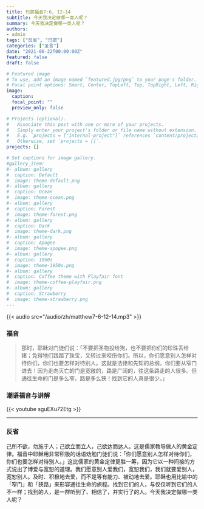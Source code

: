 ```yaml
---
title: 玛窦福音7:6, 12-14
subtitle: 今天我决定做哪一类人呢？
summary: 今天我决定做哪一类人呢？
authors:
- admin
tags: ["反省", "玛窦"]
categories: ["圣言"]
date: "2021-06-22T00:00:00Z"
featured: false
draft: false

# Featured image
# To use, add an image named `featured.jpg/png` to your page's folder.
# Focal point options: Smart, Center, TopLeft, Top, TopRight, Left, Right, BottomLeft, Bottom, BottomRight
image:
  caption:
  focal_point: ""
  preview_only: false

# Projects (optional).
#   Associate this post with one or more of your projects.
#   Simply enter your project's folder or file name without extension.
#   E.g. `projects = ["internal-project"]` references `content/project/deep-learning/index.md`.
#   Otherwise, set `projects = []`.
projects: []

# Set captions for image gallery.
#gallery_item:
#- album: gallery
#  caption: Default
#  image: theme-default.png
#- album: gallery
#  caption: Ocean
#  image: theme-ocean.png
#- album: gallery
#  caption: Forest
#  image: theme-forest.png
#- album: gallery
#  caption: Dark
#  image: theme-dark.png
#- album: gallery
#  caption: Apogee
#  image: theme-apogee.png
#- album: gallery
#  caption: 1950s
#  image: theme-1950s.png
#- album: gallery
#  caption: Coffee theme with Playfair font
#  image: theme-coffee-playfair.png
#- album: gallery
#  caption: Strawberry
#  image: theme-strawberry.png
---
```


{{< audio src="/audio/zh/matthew7-6-12-14.mp3" >}}

### 福音
> 那时，耶稣对门徒们说：「不要把圣物投给狗，也不要把你们的珍珠丢给猪；免得牠们践踏了珠宝，又转过来咬伤你们。所以，你们愿意别人怎样对待你们，你们也要怎样对待别人。这就是法律和先知的总纲。你们要从窄门进去！因为走向灭亡的门是宽敞的，路是广阔的，往这条路走的人很多。但通往生命的门是多么窄，路是多么狭！找到它的人真是很少。」


### 潮语福音与讲解
{{< youtube sguEXu72Etg >}}

---
### 反省
己所不欲，勿施于人；己欲立而立人，己欲达而达人。这是儒家教导做人的黄金定律。福音中耶稣用非常积极的话语劝勉门徒们说：「你们愿意别人怎样对待你们，你们也要怎样对待别人。」这比儒家的黄金定律更胜一筹，因为它以一种间接的方式说出了博爱与宽恕的道理。我们愿意别人爱我们，宽恕我们，我们就要爱别人，宽恕别人。及时、积极地去爱，而不是等有能力、被动地去爱。耶稣也用比喻中的「窄门」和「狭路」来形容通往生命的旅程。找到它们的人，与仅仅听到它们的人不一样；找到的人，是一群听到了、相信了，并实行了的人。今天我决定做哪一类人呢？
